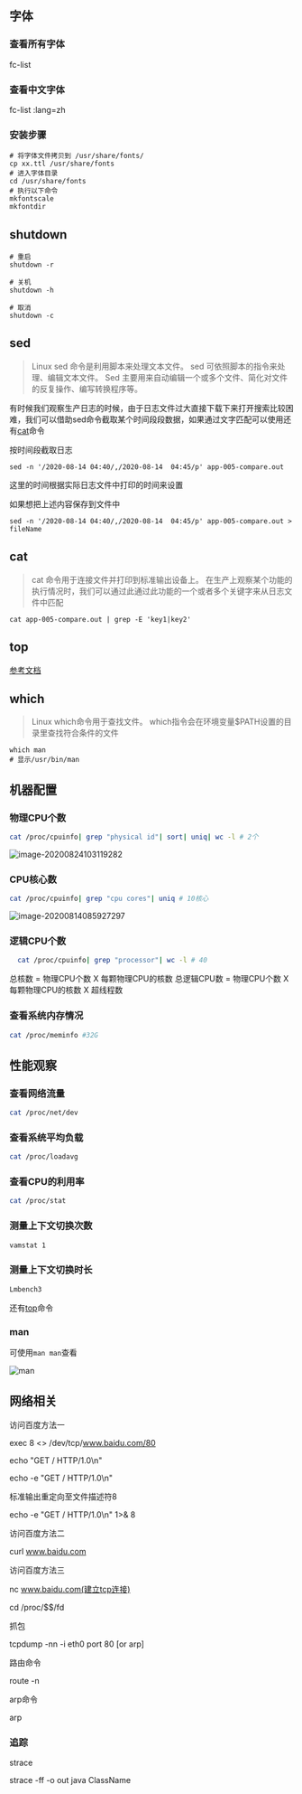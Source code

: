 ## 字体

### 查看所有字体
fc-list

### 查看中文字体
fc-list :lang=zh

### 安装步骤

~~~shell
# 将字体文件拷贝到 /usr/share/fonts/
cp xx.ttl /usr/share/fonts
# 进入字体目录
cd /usr/share/fonts
# 执行以下命令
mkfontscale
mkfontdir
~~~

## shutdown

~~~ shell
# 重启
shutdown -r

# 关机
shutdown -h

# 取消
shutdown -c

~~~


## sed

> Linux sed 命令是利用脚本来处理文本文件。
> sed 可依照脚本的指令来处理、编辑文本文件。
> Sed 主要用来自动编辑一个或多个文件、简化对文件的反复操作、编写转换程序等。

有时候我们观察生产日志的时候，由于日志文件过大直接下载下来打开搜索比较困难，我们可以借助sed命令截取某个时间段段数据，如果通过文字匹配可以使用还有[cat](#cat)命令

按时间段截取日志
~~~ shell
sed -n '/2020-08-14 04:40/,/2020-08-14  04:45/p' app-005-compare.out
~~~
这里的时间根据实际日志文件中打印的时间来设置

如果想把上述内容保存到文件中
~~~ shell
sed -n '/2020-08-14 04:40/,/2020-08-14  04:45/p' app-005-compare.out > fileName
~~~

## cat
> cat 命令用于连接文件并打印到标准输出设备上。
在生产上观察某个功能的执行情况时，我们可以通过此通过此功能的一个或者多个关键字来从日志文件中匹配
~~~ shell
cat app-005-compare.out | grep -E 'key1|key2'  
~~~

## top
[参考文档](https://www.cnblogs.com/niuben/p/12017242.html)

## which
> Linux which命令用于查找文件。
which指令会在环境变量$PATH设置的目录里查找符合条件的文件

~~~ shell
which man
# 显示/usr/bin/man
~~~ 

## 机器配置
### 物理CPU个数 

~~~ bash
cat /proc/cpuinfo| grep "physical id"| sort| uniq| wc -l # 2个
~~~



![image-20200824103119282](https://gitee.com/zengsl/picBed/raw/master/img/image-20200824103119282.png)

### CPU核心数 

~~~ bash
cat /proc/cpuinfo| grep "cpu cores"| uniq # 10核心
~~~



![image-20200814085927297](https://gitee.com/zengsl/picBed/raw/master/image-20200814085927297.png)

### 逻辑CPU个数

~~~ bash
  cat /proc/cpuinfo| grep "processor"| wc -l # 40
~~~


总核数 = 物理CPU个数 X 每颗物理CPU的核数 
总逻辑CPU数 = 物理CPU个数 X 每颗物理CPU的核数 X 超线程数


### 查看系统内存情况

~~~bash
cat /proc/meminfo #32G
~~~


## 性能观察
### 查看网络流量

~~~bash
cat /proc/net/dev
~~~





### 查看系统平均负载

~~~bash
cat /proc/loadavg
~~~


### 查看CPU的利用率

~~~bash
cat /proc/stat
~~~



### 测量上下文切换次数

~~~bash
vamstat 1
~~~


### 测量上下文切换时长

~~~bash
Lmbench3
~~~
还有[top](#top)命令


### man

可使用`man man`查看

![man](https://gitee.com/zengsl/picBed/raw/master/img/20201104142411.png)


## 网络相关

访问百度方法一

exec 8 <> /dev/tcp/www.baidu.com/80

echo "GET / HTTP/1.0\n"

echo -e "GET / HTTP/1.0\n"

标准输出重定向至文件描述符8

echo -e "GET / HTTP/1.0\n" 1>& 8

访问百度方法二

curl www.baidu.com

访问百度方法三

nc www.baidu.com(建立tcp连接)

cd /proc/$$/fd

抓包

tcpdump -nn -i eth0 port 80 [or arp]

路由命令

route -n

arp命令

arp


### 追踪

strace

strace -ff -o out java ClassName

